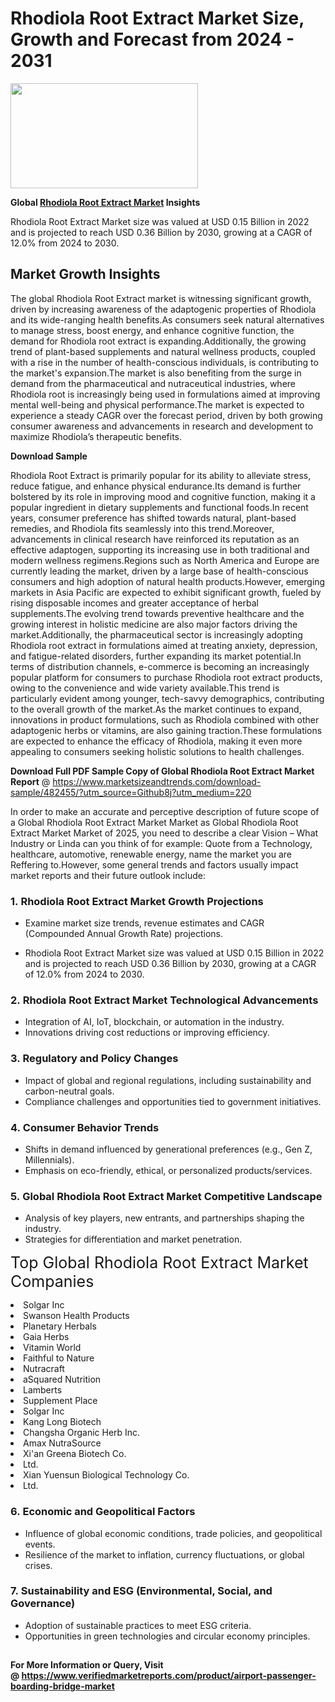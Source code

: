 <H1>Rhodiola Root Extract Market Size, Growth and Forecast from 2024 - 2031</H1><img class="aligncenter size-medium wp-image-584254" src="https://thirdeyenews.in/wp-content/uploads/2024/09/Global-Market-Research-300x168.jpeg" alt="" width="300" height="168" /><p><strong>Global&nbsp;<a href="https://www.marketsizeandtrends.com/download-sample/482455/?utm_source=Github8j?utm_medium=220">Rhodiola Root Extract Market</a> Insights</strong></p><p>Rhodiola Root Extract Market size was valued at USD 0.15 Billion in 2022 and is projected to reach USD 0.36 Billion by 2030, growing at a CAGR of 12.0% from 2024 to 2030.</p><p><h2>Market Growth Insights</h2> <p>The global Rhodiola Root Extract market is witnessing significant growth, driven by increasing awareness of the adaptogenic properties of Rhodiola and its wide-ranging health benefits.As consumers seek natural alternatives to manage stress, boost energy, and enhance cognitive function, the demand for Rhodiola root extract is expanding.Additionally, the growing trend of plant-based supplements and natural wellness products, coupled with a rise in the number of health-conscious individuals, is contributing to the market's expansion.The market is also benefiting from the surge in demand from the pharmaceutical and nutraceutical industries, where Rhodiola root is increasingly being used in formulations aimed at improving mental well-being and physical performance.The market is expected to experience a steady CAGR over the forecast period, driven by both growing consumer awareness and advancements in research and development to maximize Rhodiola’s therapeutic benefits.</p> <p><strong>Download Sample</strong></p> <p>Rhodiola Root Extract is primarily popular for its ability to alleviate stress, reduce fatigue, and enhance physical endurance.Its demand is further bolstered by its role in improving mood and cognitive function, making it a popular ingredient in dietary supplements and functional foods.In recent years, consumer preference has shifted towards natural, plant-based remedies, and Rhodiola fits seamlessly into this trend.Moreover, advancements in clinical research have reinforced its reputation as an effective adaptogen, supporting its increasing use in both traditional and modern wellness regimens.Regions such as North America and Europe are currently leading the market, driven by a large base of health-conscious consumers and high adoption of natural health products.However, emerging markets in Asia Pacific are expected to exhibit significant growth, fueled by rising disposable incomes and greater acceptance of herbal supplements.The evolving trend towards preventive healthcare and the growing interest in holistic medicine are also major factors driving the market.Additionally, the pharmaceutical sector is increasingly adopting Rhodiola root extract in formulations aimed at treating anxiety, depression, and fatigue-related disorders, further expanding its market potential.In terms of distribution channels, e-commerce is becoming an increasingly popular platform for consumers to purchase Rhodiola root extract products, owing to the convenience and wide variety available.This trend is particularly evident among younger, tech-savvy demographics, contributing to the overall growth of the market.As the market continues to expand, innovations in product formulations, such as Rhodiola combined with other adaptogenic herbs or vitamins, are also gaining traction.These formulations are expected to enhance the efficacy of Rhodiola, making it even more appealing to consumers seeking holistic solutions to health challenges.</p> <p><span class=""><strong>Download Full PDF Sample Copy of Global Rhodiola Root Extract Market Report</strong> @ <a href="https://www.marketsizeandtrends.com/download-sample/482455/?utm_source=Github8j?utm_medium=220" target="_blank">https://www.marketsizeandtrends.com/download-sample/482455/?utm_source=Github8j?utm_medium=220</a></span></p><p>In order to make an accurate and perceptive description of future scope of a Global&nbsp;Rhodiola Root Extract Market Market as Global&nbsp;Rhodiola Root Extract Market Market of 2025, you need to describe a clear Vision &ndash; What Industry or Linda can you think of for example: Quote from a Technology, healthcare, automotive, renewable energy, name the market you are Reffering to.However, some general trends and factors usually impact market reports and their future outlook include:</p><h3>1.&nbsp;<strong>Rhodiola Root Extract Market Growth Projections</strong></h3><ul><li>Examine market size trends, revenue estimates and CAGR (Compounded Annual Growth Rate) projections.</li><li><p>Rhodiola Root Extract Market size was valued at USD 0.15 Billion in 2022 and is projected to reach USD 0.36 Billion by 2030, growing at a CAGR of 12.0% from 2024 to 2030.</p></li></ul><h3>2.&nbsp;<strong>Rhodiola Root Extract Market Technological Advancements</strong></h3><ul><li>Integration of AI, IoT, blockchain, or automation in the industry.</li><li>Innovations driving cost reductions or improving efficiency.</li></ul><h3>3.&nbsp;<strong>Regulatory and Policy Changes</strong></h3><ul><li>Impact of global and regional regulations, including sustainability and carbon-neutral goals.</li><li>Compliance challenges and opportunities tied to government initiatives.</li></ul><h3>4.&nbsp;<strong>Consumer Behavior Trends</strong></h3><ul><li>Shifts in demand influenced by generational preferences (e.g., Gen Z, Millennials).</li><li>Emphasis on eco-friendly, ethical, or personalized products/services.</li></ul><h3>5.&nbsp;<strong>Global Rhodiola Root Extract Market Competitive Landscape</strong></h3><ul><li>Analysis of key players, new entrants, and partnerships shaping the industry.</li><li>Strategies for differentiation and market penetration.</li></ul><p data-pm-slice="1 1 []"><span style="color: inherit; font-family: inherit; font-size: 25px;">Top Global Rhodiola Root Extract Market Companies</span></p><div class="" data-test-id=""><p><li>Solgar Inc</li><li> Swanson Health Products</li><li> Planetary Herbals</li><li> Gaia Herbs</li><li> Vitamin World</li><li> Faithful to Nature</li><li> Nutracraft</li><li> aSquared Nutrition</li><li> Lamberts</li><li> Supplement Place</li><li> Solgar Inc</li><li> Kang Long Biotech</li><li> Changsha Organic Herb Inc.</li><li> Amax NutraSource</li><li> Xi'an Greena Biotech Co.</li><li>Ltd.</li><li> Xian Yuensun Biological Technology Co.</li><li>Ltd.</li></p></div><h3>6.&nbsp;<strong>Economic and Geopolitical Factors</strong></h3><ul><li>Influence of global economic conditions, trade policies, and geopolitical events.</li><li>Resilience of the market to inflation, currency fluctuations, or global crises.</li></ul><h3>7.&nbsp;<strong>Sustainability and ESG (Environmental, Social, and Governance)</strong></h3><ul><li>Adoption of sustainable practices to meet ESG criteria.</li><li>Opportunities in green technologies and circular economy principles.</li></ul><h2><strong style="font-size: 14px;">For More Information or Query, Visit @&nbsp;</strong><a style="background-color: #ffffff; font-size: 14px;" href="https://www.marketsizeandtrends.com/report/rhodiola-root-extract-market/" target="_blank">https://www.verifiedmarketreports.com/product/airport-passenger-boarding-bridge-market</a></h2>